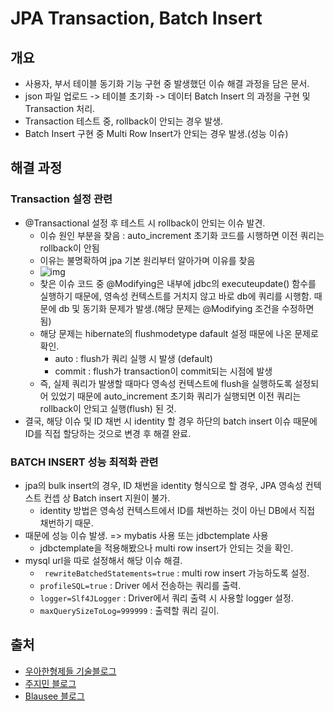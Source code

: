# JPA Transaction, Batch Insert

## 개요

- 사용자, 부서 테이블 동기화 기능 구현 중 발생했던 이슈 해결 과정을 담은 문서.
- json 파일 업로드 -> 테이블 초기화 -> 데이터 Batch Insert 의 과정을 구현 및 Transaction 처리.
- Transaction 테스트 중, rollback이 안되는 경우 발생.
- Batch Insert 구현 중 Multi Row Insert가 안되는 경우 발생.(성능 이슈)



## 해결 과정

### Transaction 설정 관련

- @Transactional 설정 후 테스트 시 rollback이 안되는 이슈 발견.
  - 이슈 원인 부분을 찾음 : auto_increment 초기화 코드를 시행하면 이전 쿼리는 rollback이 안됨
  - 이유는 불명확하여 jpa 기본 원리부터 알아가며 이유를 찾음
  - ![img](https://velog.velcdn.com/post-images%2Fconatuseus%2Feb6c9c30-d09c-11e9-b0db-1597a34a142f%2Fimage.png)
  - 찾은 이슈 코드 중 @Modifying은 내부에 jdbc의 executeupdate() 함수를 실행하기 때문에, 영속성 컨텍스트를 거치지 않고 바로 db에 쿼리를 시행함. 때문에 db 및 동기화 문제가 발생.(해당 문제는 @Modifying 조건을 수정하면 됨)
  - 해당 문제는 hibernate의 flushmodetype dafault 설정 때문에 나온 문제로 확인.
    - auto : flush가 쿼리 실행 시 발생 (default)
    - commit : flush가 transaction이 commit되는 시점에 발생
  - 즉, 실제 쿼리가 발생할 때마다 영속성 컨텍스트에 flush을 실행하도록 설정되어 있었기 때문에 auto_increment 초기화 쿼리가 실행되면 이전 쿼리는 rollback이 안되고 실행(flush) 된 것.
- 결국, 해당 이슈 및 ID 채번 시 identity 할 경우 하단의 batch insert 이슈 때문에 ID를 직접 할당하는 것으로 변경 후 해결 완료.



### BATCH INSERT 성능 최적화 관련

- jpa의 bulk insert의 경우, ID 채번을 identity 형식으로 할 경우, JPA 영속성 컨텍스트 컨셉 상 Batch insert 지원이 불가.
  - identity 방법은 영속성 컨텍스트에서 ID를 채번하는 것이 아닌 DB에서 직접 채번하기 때문.
- 때문에 성능 이슈 발생. => mybatis 사용 또는 jdbctemplate 사용
  - jdbctemplate을 적용해봤으나 multi row insert가 안되는 것을 확인.
- mysql url을 따로 설정해서 해당 이슈 해결.
  - ` rewriteBatchedStatements=true` : multi row insert 가능하도록 설정.
  - `profileSQL=true` : Driver 에서 전송하는 쿼리를 출력.
  - `logger=Slf4JLogger` : Driver에서 쿼리 출력 시 사용할 logger 설정.
  - `maxQuerySizeToLog=999999` : 출력할 쿼리 길이.



## 출처

- [우아한형제들 기술블로그](https://techblog.woowahan.com/2695/)
- [주지민 블로그](https://joojimin.tistory.com/71)
- [Blausee 블로그](https://wwlee94.github.io/category/blog/spring-transactional-precautions/)